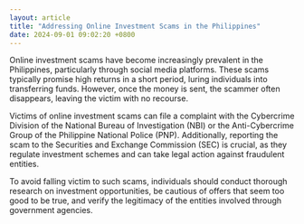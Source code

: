 ```yaml
---
layout: article
title: "Addressing Online Investment Scams in the Philippines"
date: 2024-09-01 09:02:20 +0800
---
```


<p>Online investment scams have become increasingly prevalent in the Philippines, particularly through social media platforms. These scams typically promise high returns in a short period, luring individuals into transferring funds. However, once the money is sent, the scammer often disappears, leaving the victim with no recourse.</p><p>Victims of online investment scams can file a complaint with the Cybercrime Division of the National Bureau of Investigation (NBI) or the Anti-Cybercrime Group of the Philippine National Police (PNP). Additionally, reporting the scam to the Securities and Exchange Commission (SEC) is crucial, as they regulate investment schemes and can take legal action against fraudulent entities.</p><p>To avoid falling victim to such scams, individuals should conduct thorough research on investment opportunities, be cautious of offers that seem too good to be true, and verify the legitimacy of the entities involved through government agencies.</p>